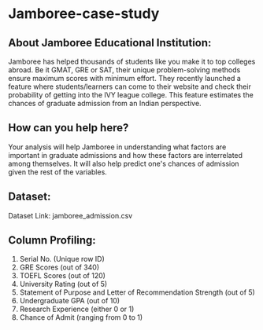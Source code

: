# Jamboree-case-study

## About Jamboree Educational Institution:

Jamboree has helped thousands of students like you make it to top colleges abroad. Be it GMAT, GRE or SAT, their unique problem-solving methods ensure maximum scores with minimum effort.
They recently launched a feature where students/learners can come to their website and check their probability of getting into the IVY league college. This feature estimates the chances of graduate admission from an Indian perspective.

## How can you help here?

Your analysis will help Jamboree in understanding what factors are important in graduate admissions and how these factors are interrelated among themselves. It will also help predict one's chances of admission given the rest of the variables.

## Dataset:

Dataset Link: jamboree_admission.csv

## Column Profiling:

1. Serial No. (Unique row ID)
2. GRE Scores (out of 340)
3. TOEFL Scores (out of 120)
4. University Rating (out of 5)
5. Statement of Purpose and Letter of Recommendation Strength (out of 5)
6. Undergraduate GPA (out of 10)
7. Research Experience (either 0 or 1)
8. Chance of Admit (ranging from 0 to 1)
